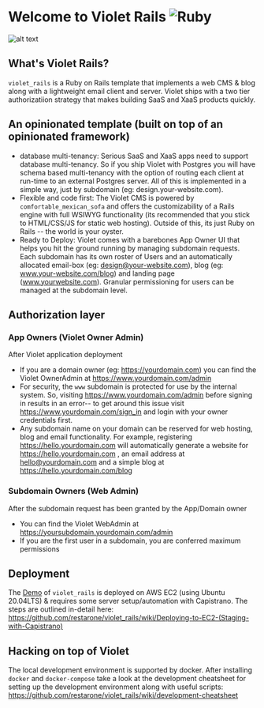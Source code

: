 # Welcome to Violet Rails ![Ruby](https://github.com/restarone/violet_rails/workflows/Ruby/badge.svg)
![alt text](https://user-images.githubusercontent.com/35935196/116006240-49867680-a5d8-11eb-82f6-aea6e333942b.png)


## What's Violet Rails?
`violet_rails` is a Ruby on Rails template that implements a web CMS & blog along with a lightweight email client and server. Violet ships with a two tier authorizatiion strategy that makes building SaaS and XaaS products quickly. 
## An opinionated template (built on top of an opinionated framework)

* database multi-tenancy: Serious SaaS and XaaS apps need to support database multi-tenancy. So if you ship Violet with Postgres you will have schema based multi-tenancy with the option of routing each client at run-time to an external Postgres server. All of this is implemented in a simple way, just by subdomain (eg: design.your-website.com).
* Flexible and code first: The Violet CMS is powered  by `comfortable_mexican_sofa` and offers the customizability of a Rails engine with full WSIWYG functionality (its recommended that you stick to HTML/CSS/JS for static web hosting). Outside of this, its just Ruby on Rails -- the world is your oyster.
* Ready to Deploy: Violet comes with a barebones App Owner UI that helps you hit the ground running by managing subdomain requests. Each subdomain has its own roster of Users and an automatically allocated email-box (eg: design@your-website.com), blog (eg: www.your-website.com/blog) and landing page (www.yourwebsite.com). Granular permissioning for users can be managed at the subdomain level.

## Authorization layer
### App Owners (Violet Owner Admin)
After Violet application deployment
* If you are a domain owner (eg: https://yourdomain.com) you can find the Violet OwnerAdmin at https://www.yourdomain.com/admin 
* For security, the `www` subdomain is protected for use by the internal system. So, visiting https://www.yourdomain.com/admin before signing in results in an error-- to get around this issue visit https://www.yourdomain.com/sign_in and login with your owner credentials first.
* Any subdomain name on your domain can be reserved for web hosting, blog and email functionality. For example, registering https://hello.yourdomain.com will automatically generate a website for https://hello.yourdomain.com , an email address at hello@yourdomain.com and a simple blog at https://hello.yourdomain.com/blog
### Subdomain Owners (Web Admin)
After the subdomain request has been granted by the App/Domain owner
* You can find the Violet WebAdmin at https://yoursubdomain.yourdomain.com/admin 
* If you are the first user in a subdomain, you are conferred maximum permissions

## Deployment
The [Demo](https://violet.restarone.solutions/) of `violet_rails` is deployed on AWS EC2 (using Ubuntu 20.04LTS) & requires some server setup/automation with Capistrano. The steps are outlined in-detail here: https://github.com/restarone/violet_rails/wiki/Deploying-to-EC2-(Staging-with-Capistrano)

## Hacking on top of Violet
The local development environment is supported by docker. After installing `docker` and `docker-compose` take a look at the development cheatsheet for setting up the development environment along with useful scripts: https://github.com/restarone/violet_rails/wiki/development-cheatsheet


